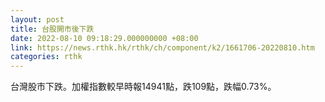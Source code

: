 ```yaml
---
layout: post
title: 台股開市後下跌
date: 2022-08-10 09:18:29.000000000 +08:00
link: https://news.rthk.hk/rthk/ch/component/k2/1661706-20220810.htm
categories: rthk
---
```


台灣股市下跌。加權指數較早時報14941點，跌109點，跌幅0.73%。

